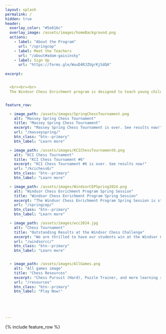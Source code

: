 ```yaml
---
layout: splash
permalink: /
hidden: true
header:
  overlay_color: "#5e616c"
  overlay_image: /assets/images/homeBackground.png
  actions:
    - label: "About the Program"
      url: "/springcep"
    - label: Meet the Teachers
      url: "/about#adam-gaisinsky"
    - label: Sign Up
      url: "https://forms.gle/WuuD4RJZUgrKjSdQA"
  
excerpt: 


  <br><br><br>
  The Windsor Chess Enrichment program is designed to teach young children how to play and enjoy chess. We offer affordable chess classes for students at all skill levels and provide a welcoming and engaging atmosphere for them to play against each other. We also provide private lessons to those students that would like more personalized coaching.


feature_row:  

  - image_path: /assets/images/SpringChessTournament.png
    alt: "Massey Spring Chess Tournament"
    title: "Massey Spring Chess Tournament"
    excerpt: "Massey Spring Chess Tournament is over. See results now!"
    url: "/masseyspring/"
    btn_class: "btn--primary"
    btn_label: "Learn more"

  - image_path: /assets/images/KCIChessTournament6.png
    alt: "KCI Chess Tournament"
    title: "KCI Chess Tournament #6"
    excerpt: "KCI Chess Tournament #6 is over. See results now!"
    url: "/kcichess6/"
    btn_class: "btn--primary"
    btn_label: "Learn more"

  - image_path: /assets/images/WindsorCEPSpring2024.png
    alt: "Windsor Chess Enrichment Program Spring Session"
    title: "Windsor Chess Enrichment Program Spring Session"
    excerpt: "The Windsor Chess Enrichment Program Spring Session is starting on April 20th! Learn more by clicking the button below!"
    url: "/springcep/"
    btn_class: "btn--primary"
    btn_label: "Learn more"

  - image_path: /assets/images/wcc2024.jpg
    alt: "Chess Tournament"
    title: "Outstanding Results at the Windsor Chess Challenge"
    excerpt: "We are thrilled to have our students win at the Windsor Chess Challenge and Playoffs! See our winners by clicking the link below!"
    url: "/windsorcc/"
    btn_class: "btn--primary"
    btn_label: "Learn more"  


  - image_path: /assets/images/AllGames.png
    alt: "All games image"
    title: "Chess Resources"
    excerpt: "Chess Pursuit (Hard), Puzzle Trainer, and more learning resources!"
    url: "/resources"
    btn_class: "btn--primary"
    btn_label: "Play Now!"





---
```


{% include feature_row %}
